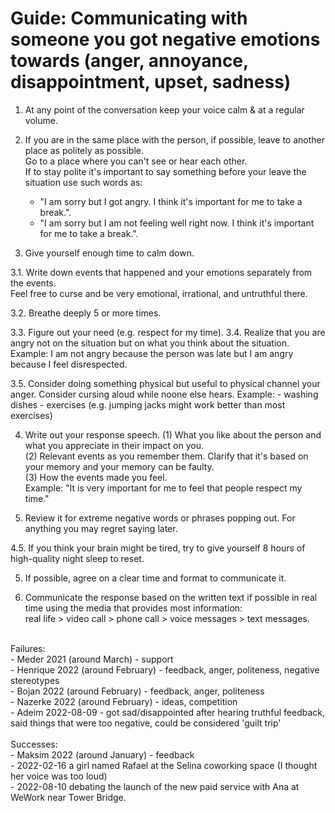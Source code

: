 # Guide: Communicating with someone you got negative emotions towards (anger, annoyance, disappointment, upset, sadness)

1. At any point of the conversation keep your voice calm & at a regular volume.<br>

2. If you are in the same place with the person, if possible, leave to another place as politely as possible.<br>
   Go to a place where you can't see or hear each other.<br>
   If to stay polite it's important to say something before your leave the situation use such words as:<br>
   - "I am sorry but I got angry. I think it's important for me to take a break.".<br>
   - "I am sorry but I am not feeling well right now. I think it's important for me to take a break.".<br>

3. Give yourself enough time to calm down.<br>

3.1. Write down events that happened and your emotions separately from the events.<br>
     Feel free to curse and be very emotional, irrational, and untruthful there.<br>
     
3.2. Breathe deeply 5 or more times.<br>

3.3. Figure out your need (e.g. respect for my time).
3.4. Realize that you are angry not on the situation but on what you think about the situation.
     Example: I am not angry because the person was late but I am angry because I feel disrespected.

3.5. Consider doing something physical but useful to physical channel your anger. Consider cursing aloud while noone else hears.
     Example:
     - washing dishes
     - exercises (e.g. jumping jacks might work better than most exercises)
     
4. Write out your response speech.
   (1) What you like about the person and what you appreciate in their impact on you.<br>
   (2) Relevant events as you remember them. Clarify that it's based on your memory and your memory can be faulty.<br>
   (3) How the events made you feel.<br>
   Example:
   "It is very important for me to feel that people respect my time."

41. Review it for extreme negative words or phrases popping out. For anything you may regret saying later.<br>

4.5. If you think your brain might be tired, try to give yourself 8 hours of high-quality night sleep to reset.<br>   

5. If possible, agree on a clear time and format to communicate it.<br>

6. Communicate the response based on the written text if possible in real time using the media that provides most information: <br>
   real life > video call > phone call > voice messages > text messages.<br>

<br>
Failures:<br>
- Meder 2021 (around March) - support<br>
- Henrique 2022 (around February) - feedback, anger, politeness, negative stereotypes<br>
- Bojan 2022 (around February) - feedback, anger, politeness<br>
- Nazerke 2022 (around February) - ideas, competition<br>
- Adeim 2022-08-09 - got sad/disappointed after hearing truthful feedback, said things that were too negative, could be considered 'guilt trip'<br>
<br>
Successes:<br>
- Maksim 2022 (around January) - feedback<br>
- 2022-02-16 a girl named Rafael at the Selina coworking space (I thought her voice was too loud)<br>
- 2022-08-10 debating the launch of the new paid service with Ana at WeWork near Tower Bridge.<br>
